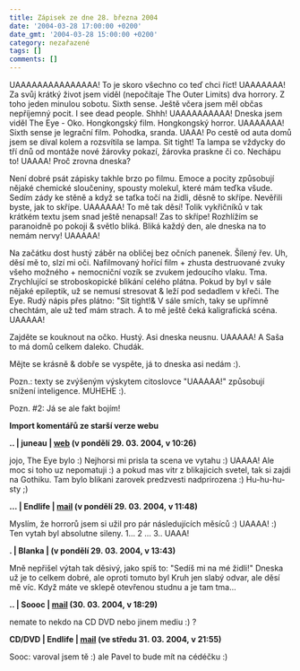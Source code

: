 ```yaml
---
title: Zápisek ze dne 28. března 2004
date: '2004-03-28 17:00:00 +0200'
date_gmt: '2004-03-28 15:00:00 +0200'
category: nezařazené
tags: []
comments: []
---
```

<p>UAAAAAAAAAAAAAAA! To je skoro všechno co teď chci říct! UAAAAAAA! Za svůj krátký  život jsem viděl (nepočítaje The Outer Limits) dva horrory. Z toho jeden minulou  sobotu. Sixth sense. Ještě včera jsem měl občas nepříjemný pocit. I see dead people. Shhh!  UAAAAAAAAAA! Dneska jsem viděl The Eye - Oko. Hongkongský film. Hongkongský horror. UAAAAAAA!  Sixth sense je legrační film. Pohodka, sranda. UAAA! Po cestě od auta domů jsem  se díval kolem a rozsvítila se lampa. Sit tight! Ta lampa se vždycky do tří dnů  od montáže nové žárovky pokazí, žárovka praskne či co. Nechápu to! UAAAA! Proč zrovna  dneska?</p>
<p>Není dobré psát zápisky takhle brzo po filmu. Emoce a pocity způsobují nějaké  chemické sloučeniny, spousty molekul, které mám teďka všude. Sedím zády ke stěně a když  se taťka točí na židli, děsně to skřípe. Nevěřili byste, jak to skřípe. UAAAAAA!  To mě tak děsí! Tolik vykřičníků v tak krátkém textu jsem snad ještě nenapsal!  Zas to skřípe! Rozhlížím se paranoidně po pokoji &amp; světlo bliká. Bliká každý den,  ale dneska na to nemám nervy! UAAAAA!</p>
<p>Na začátku dost hustý záběr na obličej bez očních panenek. Šílený řev. Uh, děsí mě  to, slzí mi oči. Nafilmovaný hořící film + zhusta destruované zvuky všeho možného +  nemocniční vozík se zvukem jedoucího vlaku. Tma. Zrychlující se stroboskopické blikání  celého plátna. Pokud by byl v sále nějaké epileptik, už se nemusí stresovat &amp;  leží pod sedadlem v křeči. The Eye. Rudý nápis přes plátno: &quot;Sit tight!&amp;  V sále smích, taky se upřímně chechtám, ale už teď mám strach. A to mě ještě  čeká kaligrafická scéna. UAAAAA!</p>
<p>Zajděte se kouknout na očko. Hustý. Asi dneska neusnu. UAAAAA! A Saša to má domů  celkem daleko. Chudák.</p>
<p>Mějte se krásně &amp; dobře se vyspěte, já to dneska asi nedám :).</p>
<p>Pozn.: texty se zvýšeným výskytem citoslovce &quot;UAAAAA!&quot; způsobují snížení  inteligence. MUHEHE :).</p>
<p>Pozn. #2: Já se ale fakt bojím!</p>
<div class="import-komentaru">
<p><strong>Import komentářů ze starší verze webu</strong></p>
<div class="comment">
<p style="font-weight:bold"><span class="compredmet">..</span> | <span class="comname">juneau</span> |  <a href="https://juneau.wz.cz">web</a> (v&nbsp;pondělí&nbsp;29.&nbsp;03.&nbsp;2004,&nbsp;v&nbsp;10:26)</p>
<p>jojo, The Eye bylo :) Nejhorsi mi prisla ta scena ve vytahu :) UAAAA! Ale moc si toho uz nepomatuji :) a pokud mas vitr z blikajicich svetel, tak si zajdi na Gothiku. Tam bylo blikani zarovek predzvesti nadprirozena :) Hu-hu-hu-sty ;) </p>
</div>
<div class="comment">
<p style="font-weight:bold"><span class="compredmet">...</span> | <span class="comname">Endlife</span> |  <a href="mailto:jan.martinek@post.cz">mail</a> (v&nbsp;pondělí&nbsp;29.&nbsp;03.&nbsp;2004,&nbsp;v&nbsp;11:48)</p>
<p>Myslím, že horrorů jsem si užil pro pár následujících měsíců :) UAAAA! :) Ten vytah byl absolutne sileny. 1... 2 ... 3.. UAAA! </p>
</div>
<div class="comment">
<p style="font-weight:bold"><span class="compredmet">.</span> | <span class="comname">Blanka</span> | (v&nbsp;pondělí&nbsp;29.&nbsp;03.&nbsp;2004,&nbsp;v&nbsp;13:43)</p>
<p>Mně nepřišel výtah tak děsivý, jako spíš to: &quot;Sedíš mi na mé židli!&quot; Dneska už je to celkem dobré, ale oproti tomuto byl Kruh jen slabý odvar, ale děsí mě víc. Když máte ve sklepě otevřenou studnu a je tam tma... </p>
</div>
<div class="comment">
<p style="font-weight:bold"><span class="compredmet">..</span> | <span class="comname">Soooc</span> |  <a href="mailto:xsoc@post.cz">mail</a> (30.&nbsp;03.&nbsp;2004,&nbsp;v&nbsp;18:29)</p>
<p>nemate to nekdo na CD DVD nebo jinem mediu :) ? </p>
</div>
<div class="comment">
<p style="font-weight:bold"><span class="compredmet">CD/DVD</span> | <span class="comname">Endlife</span> |  <a href="mailto:jan.martinek">mail</a> (ve&nbsp;středu&nbsp;31.&nbsp;03.&nbsp;2004,&nbsp;v&nbsp;21:55)</p>
<p>Sooc: varoval jsem tě :) ale Pavel to bude mít na cédéčku :) </p>
</div>
</div>
